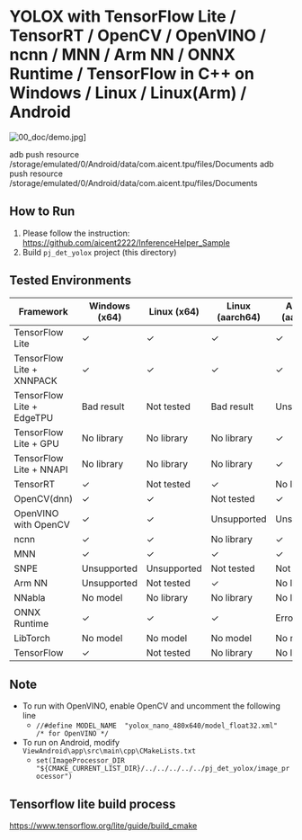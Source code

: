 # YOLOX with TensorFlow Lite / TensorRT / OpenCV / OpenVINO / ncnn / MNN / Arm NN / ONNX Runtime / TensorFlow in C++ on Windows / Linux / Linux(Arm) / Android

![00_doc/demo.jpg](00_doc/demo.jpg)]



adb push resource  /storage/emulated/0/Android/data/com.aicent.tpu/files/Documents
adb push resource  /storage/emulated/0/Android/data/com.aicent.tpu/files/Documents


## How to Run
1. Please follow the instruction: https://github.com/aicent2222/InferenceHelper_Sample
2. Build `pj_det_yolox` project (this directory)


## Tested Environments
| Framework                 | Windows (x64)   | Linux (x64)     | Linux (aarch64) | Android (aarch64) |
|---------------------------|-----------------|-----------------|-----------------|-------------------|
| TensorFlow Lite           | &check;         | &check;         | &check;         | &check;           |
| TensorFlow Lite + XNNPACK | &check;         | &check;         | &check;         | &check;           |
| TensorFlow Lite + EdgeTPU | Bad result      | Not tested      | Bad result      | Unsupported       |
| TensorFlow Lite + GPU     | No library      | No library      | No library      | &check;           |
| TensorFlow Lite + NNAPI   | No library      | No library      | No library      | &check;           |
| TensorRT                  | &check;         | Not tested      | &check;         | No library        |
| OpenCV(dnn)               | &check;         | &check;         | Not tested      | &check;           |
| OpenVINO with OpenCV      | &check;         | &check;         | Unsupported     | Unsupported       |
| ncnn                      | &check;         | &check;         | No library      | &check;           |
| MNN                       | &check;         | &check;         | &check;         | &check;           |
| SNPE                      | Unsupported     | Unsupported     | Not tested      | Not tested        |
| Arm NN                    | Unsupported     | Not tested      | &check;         | No library        |
| NNabla                    | No model        | No library      | No library      | No library        |
| ONNX Runtime              | &check;         | &check;         | &check;         | Error             |
| LibTorch                  | No model        | No model        | No model        | No model          |
| TensorFlow                | &check;         | Not tested      | No library      | No library        |

## Note
- To run with OpenVINO, enable OpenCV and uncomment the following line
    - `//#define MODEL_NAME  "yolox_nano_480x640/model_float32.xml"   /* for OpenVINO */`
- To run on Android, modify `ViewAndroid\app\src\main\cpp\CMakeLists.txt`
    - `set(ImageProcessor_DIR "${CMAKE_CURRENT_LIST_DIR}/../../../../../pj_det_yolox/image_processor")`

## Tensorflow lite build process
https://www.tensorflow.org/lite/guide/build_cmake